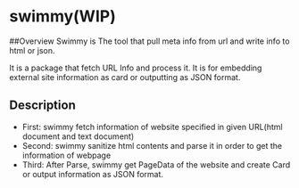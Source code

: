 swimmy(WIP)
====
##Overview
Swimmy is The tool that pull meta info from url and write info to html or json.

It is a package that fetch URL Info and process it. It is for embedding external site information as card or outputting as JSON format.

## Description

+ First: swimmy fetch information of website specified in given URL(html document and text document)
+ Second: swimmy sanitize html contents and parse it in order to get the information of webpage
+ Third: After Parse, swimmy get PageData of the website and create Card or output information as JSON format.
